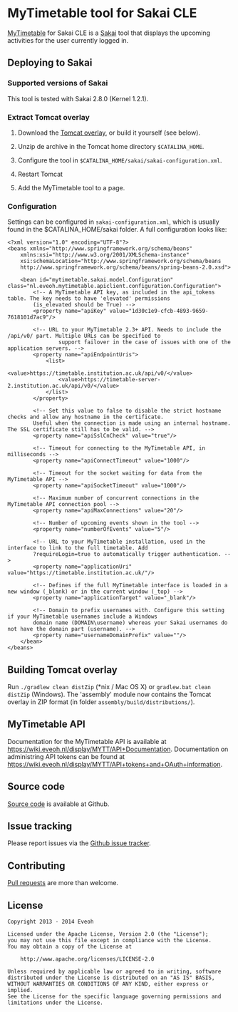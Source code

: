 # MyTimetable tool for Sakai CLE

[MyTimetable] for Sakai CLE is a [Sakai] tool that displays the upcoming activities for the user currently logged in.

## Deploying to Sakai

### Supported versions of Sakai

This tool is tested with Sakai 2.8.0 (Kernel 1.2.1).

### Extract Tomcat overlay

1. Download the [Tomcat overlay], or build it yourself (see below).

2. Unzip de archive in the Tomcat home directory `$CATALINA_HOME`.

3. Configure the tool in `$CATALINA_HOME/sakai/sakai-configuration.xml`.

4. Restart Tomcat

5. Add the MyTimetable tool to a page.

### Configuration

Settings can be configured in `sakai-configuration.xml`, which is usually found in the $CATALINA_HOME/sakai folder. A
full configuration looks like:

````
<?xml version="1.0" encoding="UTF-8"?>
<beans xmlns="http://www.springframework.org/schema/beans"
    xmlns:xsi="http://www.w3.org/2001/XMLSchema-instance"
    xsi:schemaLocation="http://www.springframework.org/schema/beans
    http://www.springframework.org/schema/beans/spring-beans-2.0.xsd">

    <bean id="mytimetable.sakai.model.Configuration" class="nl.eveoh.mytimetable.apiclient.configuration.Configuration">
        <!-- A MyTimetable API key, as included in the api_tokens table. The key needs to have 'elevated' permissions
        (is_elevated should be True) -->
        <property name="apiKey" value="1d30c1e9-cfcb-4893-9659-7618101d7ac9"/>

        <!-- URL to your MyTimetable 2.3+ API. Needs to include the /api/v0/ part. Multiple URLs can be specified to
                support failover in the case of issues with one of the application servers. -->
        <property name="apiEndpointUris">
            <list>
                <value>https://timetable.institution.ac.uk/api/v0/</value>
                <value>https://timetable-server-2.institution.ac.uk/api/v0/</value>
            </list>
        </property>

        <!-- Set this value to false to disable the strict hostname checks and allow any hostname in the certificate.
        Useful when the connection is made using an internal hostname. The SSL certificate still has to be valid. -->
        <property name="apiSslCnCheck" value="true"/>

        <!-- Timeout for connecting to the MyTimetable API, in milliseconds -->
        <property name="apiConnectTimeout" value="1000"/>

        <!-- Timeout for the socket waiting for data from the MyTimetable API -->
        <property name="apiSocketTimeout" value="1000"/>

        <!-- Maximum number of concurrent connections in the MyTimetable API connection pool -->
        <property name="apiMaxConnections" value="20"/>

        <!-- Number of upcoming events shown in the tool -->
        <property name="numberOfEvents" value="5"/>

        <!-- URL to your MyTimetable installation, used in the interface to link to the full timetable. Add
        ?requireLogin=true to automatically trigger authentication. -->
        <property name="applicationUri" value="https://timetable.institution.ac.uk/"/>

        <!-- Defines if the full MyTimetable interface is loaded in a new window (_blank) or in the current window (_top) -->
        <property name="applicationTarget" value="_blank"/>

        <!-- Domain to prefix usernames with. Configure this setting if your MyTimetable usernames include a Windows
        domain name (DOMAIN\username) whereas your Sakai usernames do not have the domain part (username). -->
        <property name="usernameDomainPrefix" value=""/>
    </bean>
</beans>
````

## Building Tomcat overlay

Run `./gradlew clean distZip` (*nix / Mac OS X) or `gradlew.bat clean distZip` (Windows). The 'assembly' module now
contains the Tomcat overlay in ZIP format (in folder `assembly/build/distributions/`).

## MyTimetable API

Documentation for the MyTimetable API is available at https://wiki.eveoh.nl/display/MYTT/API+Documentation.
Documentation on administring API tokens can be found at https://wiki.eveoh.nl/display/MYTT/API+tokens+and+OAuth+information.

## Source code

[Source code] is available at Github.

## Issue tracking

Please report issues via the [Github issue tracker].

## Contributing

[Pull requests] are more than welcome.

## License

    Copyright 2013 - 2014 Eveoh
    
    Licensed under the Apache License, Version 2.0 (the "License");
    you may not use this file except in compliance with the License.
    You may obtain a copy of the License at
    
        http://www.apache.org/licenses/LICENSE-2.0
    
    Unless required by applicable law or agreed to in writing, software
    distributed under the License is distributed on an "AS IS" BASIS,
    WITHOUT WARRANTIES OR CONDITIONS OF ANY KIND, either express or implied.
    See the License for the specific language governing permissions and
    limitations under the License.

[MyTimetable]: http://mytimetable.net
[Sakai]: http://www.sakaiproject.org/sakai-cle
[Source code]: https://github.com/eveoh/sakai-mytimetable
[GitHub issue tracker]: https://github.com/eveoh/sakai-mytimetable/issues
[Pull requests]: https://github.com/eveoh/sakai-mytimetable/pulls
[source]: https://github.com/eveoh/sakai-mytimetable/archive/master.zip
[Tomcat overlay]: https://github.com/eveoh/sakai-mytimetable/releases
